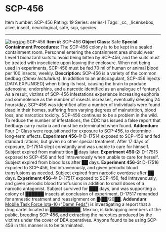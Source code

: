 # SCP-456
Item Number: SCP-456
Rating: 19
Series: series-1
Tags: _cc, _licensebox, alive, insect, neurological, safe, scp, species

---

![bug.jpg](https://scp-wiki.wdfiles.com/local--files/scp-456/bug.jpg)
SCP-456
**Item #:** SCP-456
**Object Class:** Safe
**Special Containment Procedures:** The SCP-456 colony is to be kept in a sealed containment room. Personnel entering the containment area should wear Level 1 biohazard suits to avoid being bitten by SCP-456, and the suits must be treated with insecticide upon leaving the enclosure. When not being used in experiments, SCP-456 must be fed 70 ml of human or animal blood per 100 insects, weekly.
**Description:** SCP-456 is a variety of the common bedbug (_Cimex lectularius_). In addition to an anticoagulant, SCP-456 injects [DATA EXPUNGED] when biting its host, causing the brain to produce adenosine, endorphins, and a narcotic identified as an analogue of fentanyl. As a result, victims of SCP-456 infestations experience increasing euphoria and somnolence as the number of insects increases, eventually sleeping 24 hours/day.
SCP-456 was identified after a number of individuals were found dead in their homes, suffering from varying degrees of malnutrition, blood loss, and narcotics toxicity. SCP-456 continues to be a problem in the wild. To reduce the number of infestations, the CDC has issued a false report that bedbugs carry malaria and must be exterminated when found.
**Addendum:** Four D-Class were requisitioned for exposure to SCP-456, to determine long-term effects.
**Experiment 456-1:** D-17514 exposed to SCP-456 and fed standard rations, but given no other special treatment. After 17 days of exposure, D-17514 slept constantly and was unable to care for himself. Subject expired from malnutrition █ days later.
**Experiment 456-2:** D-17515 exposed to SCP-456 and fed intravenously when unable to care for herself. Subject expired from blood loss after ██ days.
**Experiment 456-3:** D-17516 exposed to SCP-456, fed intravenously, and given periodic blood transfusions as needed. Subject expired from narcotic overdose after ██ days.
**Experiment 456-4:** D-17517 exposed to SCP-456, fed intravenously, and given periodic blood transfusions in addition to small doses of a narcotic antagonist. Subject survived for ███ days, and was supporting a colony of ██████ insects at conclusion of experiment. D-17517 remanded for amnestic treatment and reassignment on █/██/20██.
**Addendum:** [Mobile Task Force Iota-10 ("Damn Feds")](/task-forces#iota-10) is investigating a report that a drug cartel located in ██████████, Mexico, is kidnapping members of the public, breeding SCP-456, and extracting the narcotics produced by the victims under the cover of DEA operatives. Anyone found to be using SCP-456 in this manner is to be terminated.  